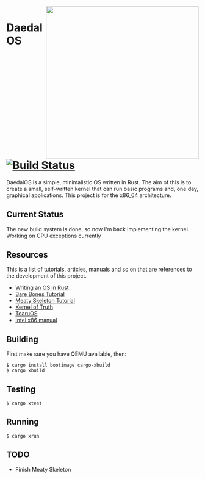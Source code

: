 <img src=http://i.imgur.com/rX08oeR.jpg width=400 align=right>

# DaedalOS [![Build Status](https://travis-ci.org/lovesegfault/daedalos.svg?branch=master)](https://travis-ci.org/lovesegfault/daedalos)

DaedalOS is a simple, minimalistic OS written in Rust. The aim of this is to
create a small, self-written kernel that can run basic programs and, one day,
graphical applications. This project is for the x86_64 architecture.

## Current Status

The new build system is done, so now I'm back implementing the kernel. Working
on CPU exceptions currently

## Resources

This is a list of tutorials, articles, manuals and so on that are
references to the development of this project.

-   [Writing an OS in Rust][rust]
-   [Bare Bones Tutorial][barebones]
-   [Meaty Skeleton Tutorial][meaty]
-   [Kernel of Truth][kot]
-   [ToaruOS][toaruos]
-   [Intel x86 manual][intel]

## Building
First make sure you have QEMU available, then:

```shell
$ cargo install bootimage cargo-xbuild
$ cargo xbuild
```

## Testing
```shell
$ cargo xtest
```

## Running
```shell
$ cargo xrun
```

## TODO

-   Finish Meaty Skeleton

[rust]: os.phil-opp.com/

[barebones]: http://wiki.osdev.org/C%2B%2B_Bare_Bones

[meaty]: http://wiki.osdev.org/User:Sortie/Meaty_Skeleton

[kot]: https://github.com/iankronquist/kernel-of-truth

[toaruos]: https://github.com/klange/toaruos

[intel]: http://www.intel.com/content/www/us/en/processors/architectures-software-developer-manuals.html
